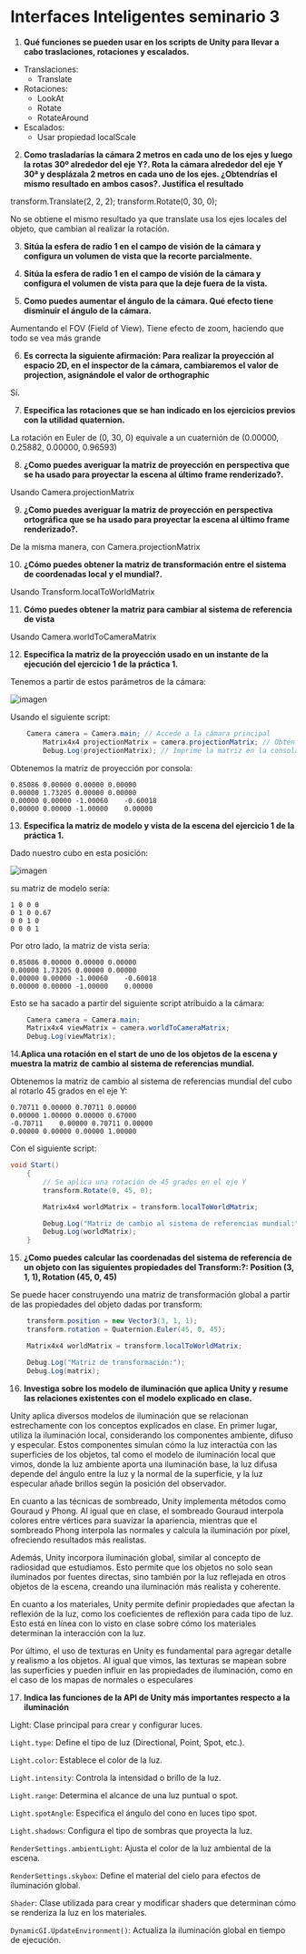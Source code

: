 # Interfaces Inteligentes seminario 3

1. **Qué funciones se pueden usar en los scripts de Unity para llevar a cabo traslaciones, rotaciones y escalados.**

* Translaciones:
    * Translate
* Rotaciones:
    * LookAt
    * Rotate
    * RotateAround
* Escalados:
    * Usar propiedad localScale

2. **Como trasladarías la cámara 2 metros en cada uno de los ejes y luego la rotas 30º alrededor del eje Y?. Rota la cámara alrededor del eje Y 30ª y desplázala 2 metros en cada uno de los ejes. ¿Obtendrías el mismo resultado en ambos casos?. Justifica el resultado**

transform.Translate(2, 2, 2);
transform.Rotate(0, 30, 0);

No se obtiene el mismo resultado ya que translate usa los ejes locales del objeto, que cambian al realizar la rotación.

3. **Sitúa la esfera de radio 1 en el campo de visión de la cámara y configura un volumen de vista que la recorte parcialmente.**

4. **Sitúa la esfera de radio 1 en el campo de visión de la cámara y configura el volumen de vista para que la deje fuera de la vista.**

5. **Como puedes aumentar el ángulo de la cámara. Qué efecto tiene disminuir el ángulo de la cámara.**

 Aumentando el FOV (Field of View). Tiene efecto de zoom, haciendo que todo se vea más grande

6. **Es correcta la siguiente afirmación: Para realizar la proyección al espacio 2D, en el inspector de la cámara, cambiaremos el valor de projection, asignándole el valor de orthographic**

Sí.

7. **Especifica las rotaciones que se han indicado en los ejercicios previos con la utilidad quaternion.**

La rotación en Euler de (0, 30, 0) equivale a un cuaternión de (0.00000, 0.25882, 0.00000, 0.96593)

8. **¿Como puedes averiguar la matriz de proyección en perspectiva que se ha usado para proyectar la escena al último frame renderizado?.**

Usando Camera.projectionMatrix

9. **¿Como puedes averiguar la matriz de proyección en perspectiva ortográfica que se ha usado para proyectar la escena al último frame renderizado?.**

De la misma manera, con Camera.projectionMatrix

10. **¿Cómo puedes obtener la matriz de transformación entre el sistema de coordenadas local y el mundial?.**

Usando Transform.localToWorldMatrix

11. **Cómo puedes obtener la matriz para cambiar al sistema de referencia de vista**

Usando Camera.worldToCameraMatrix

12. **Especifica la matriz de la proyección usado en un instante de la ejecución del ejercicio 1 de la práctica 1.**

Tenemos a partir de estos parámetros de la cámara:

![imagen](img/12.png)

Usando el siguiente script:

```c#
    Camera camera = Camera.main; // Accede a la cámara principal
        Matrix4x4 projectionMatrix = camera.projectionMatrix; // Obtén la matriz de proyección
        Debug.Log(projectionMatrix); // Imprime la matriz en la consola para visualizarla
````

Obtenemos la matriz de proyección por consola:

```text
0.85086	0.00000	0.00000	0.00000
0.00000	1.73205	0.00000	0.00000
0.00000	0.00000	-1.00060	-0.60018
0.00000	0.00000	-1.00000	0.00000
```

13. **Especifica la matriz de modelo y vista de la escena del ejercicio 1 de la práctica 1.**

Dado nuestro cubo en esta posición:

![imagen](img/13.png)

su matriz de modelo sería:

```text
1 0 0 0
0 1 0 0.67
0 0 1 0
0 0 0 1
```

Por otro lado, la matriz de vista sería:

```text
0.85086	0.00000	0.00000	0.00000
0.00000	1.73205	0.00000	0.00000
0.00000	0.00000	-1.00060	-0.60018
0.00000	0.00000	-1.00000	0.00000
```

Esto se ha sacado a partir del siguiente script atribuido a la cámara:

```c#
    Camera camera = Camera.main;
    Matrix4x4 viewMatrix = camera.worldToCameraMatrix;
    Debug.Log(viewMatrix);
```

14.**Aplica una rotación en el start de uno de los objetos de la escena y muestra la matriz de cambio al sistema de referencias mundial.**

Obtenemos la matriz de cambio al sistema de referencias mundial del cubo al rotarlo 45 grados en el eje Y:
```text
0.70711	0.00000	0.70711	0.00000
0.00000	1.00000	0.00000	0.67000
-0.70711	0.00000	0.70711	0.00000
0.00000	0.00000	0.00000	1.00000
```

Con el siguiente script:

```c#
void Start()
    {
        // Se aplica una rotación de 45 grados en el eje Y
        transform.Rotate(0, 45, 0);

        Matrix4x4 worldMatrix = transform.localToWorldMatrix;

        Debug.Log("Matriz de cambio al sistema de referencias mundial:");
        Debug.Log(worldMatrix);
    }
```

15. **¿Como puedes calcular las coordenadas del sistema de referencia de un objeto con las siguientes propiedades del Transform:?: 
 Position (3, 1, 1), Rotation (45, 0, 45)**

Se puede hacer construyendo una matriz de transformación global a partir de las propiedades del objeto dadas por transform:

```c#
    transform.position = new Vector3(3, 1, 1);
    transform.rotation = Quaternion.Euler(45, 0, 45);

    Matrix4x4 worldMatrix = transform.localToWorldMatrix;

    Debug.Log("Matriz de transformación:");
    Debug.Log(matrix);
```

16. **Investiga sobre los modelo de iluminación que aplica Unity y resume las relaciones existentes con el modelo explicado en clase.**

Unity aplica diversos modelos de iluminación que se relacionan estrechamente con los conceptos explicados en clase. En primer lugar, utiliza la iluminación local, considerando los componentes ambiente, difuso y especular. Estos componentes simulan cómo la luz interactúa con las superficies de los objetos, tal como el modelo de iluminación local que vimos, donde la luz ambiente aporta una iluminación base, la luz difusa depende del ángulo entre la luz y la normal de la superficie, y la luz especular añade brillos según la posición del observador.

En cuanto a las técnicas de sombreado, Unity implementa métodos como Gouraud y Phong. Al igual que en clase, el sombreado Gouraud interpola colores entre vértices para suavizar la apariencia, mientras que el sombreado Phong interpola las normales y calcula la iluminación por píxel, ofreciendo resultados más realistas.

Además, Unity incorpora iluminación global, similar al concepto de radiosidad que estudiamos. Esto permite que los objetos no solo sean iluminados por fuentes directas, sino también por la luz reflejada en otros objetos de la escena, creando una iluminación más realista y coherente.

En cuanto a los materiales, Unity permite definir propiedades que afectan la reflexión de la luz, como los coeficientes de reflexión para cada tipo de luz. Esto está en línea con lo visto en clase sobre cómo los materiales determinan la interacción con la luz.

Por último, el uso de texturas en Unity es fundamental para agregar detalle y realismo a los objetos. Al igual que vimos, las texturas se mapean sobre las superficies y pueden influir en las propiedades de iluminación, como en el caso de los mapas de normales o especulares

17. **Indica las funciones de la API de Unity más importantes respecto a la iluminación**

Light: Clase principal para crear y configurar luces.

`Light.type`: Define el tipo de luz (Directional, Point, Spot, etc.).

`Light.color`: Establece el color de la luz.

`Light.intensity`: Controla la intensidad o brillo de la luz.

`Light.range`: Determina el alcance de una luz puntual o spot.

`Light.spotAngle`: Especifica el ángulo del cono en luces tipo spot.

`Light.shadows`: Configura el tipo de sombras que proyecta la luz.

`RenderSettings.ambientLight`: Ajusta el color de la luz ambiental de la escena.

`RenderSettings.skybox`: Define el material del cielo para efectos de iluminación global.

`Shader`: Clase utilizada para crear y modificar shaders que determinan cómo se renderiza la luz en los materiales.

`DynamicGI.UpdateEnvironment()`: Actualiza la iluminación global en tiempo de ejecución.
